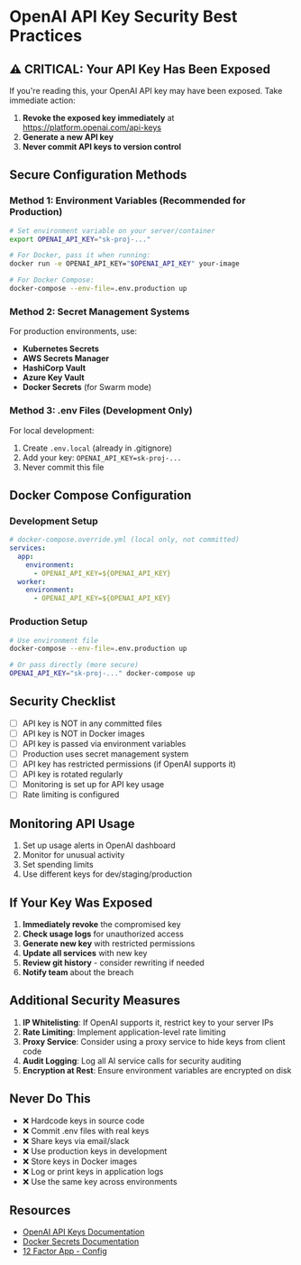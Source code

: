 # OpenAI API Key Security Best Practices

## ⚠️ CRITICAL: Your API Key Has Been Exposed

If you're reading this, your OpenAI API key may have been exposed. Take immediate action:

1. **Revoke the exposed key immediately** at https://platform.openai.com/api-keys
2. **Generate a new API key**
3. **Never commit API keys to version control**

## Secure Configuration Methods

### Method 1: Environment Variables (Recommended for Production)

```bash
# Set environment variable on your server/container
export OPENAI_API_KEY="sk-proj-..."

# For Docker, pass it when running:
docker run -e OPENAI_API_KEY="$OPENAI_API_KEY" your-image

# For Docker Compose:
docker-compose --env-file=.env.production up
```

### Method 2: Secret Management Systems

For production environments, use:
- **Kubernetes Secrets**
- **AWS Secrets Manager**
- **HashiCorp Vault**
- **Azure Key Vault**
- **Docker Secrets** (for Swarm mode)

### Method 3: .env Files (Development Only)

For local development:

1. Create `.env.local` (already in .gitignore)
2. Add your key: `OPENAI_API_KEY=sk-proj-...`
3. Never commit this file

## Docker Compose Configuration

### Development Setup
```yaml
# docker-compose.override.yml (local only, not committed)
services:
  app:
    environment:
      - OPENAI_API_KEY=${OPENAI_API_KEY}
  worker:
    environment:
      - OPENAI_API_KEY=${OPENAI_API_KEY}
```

### Production Setup
```bash
# Use environment file
docker-compose --env-file=.env.production up

# Or pass directly (more secure)
OPENAI_API_KEY="sk-proj-..." docker-compose up
```

## Security Checklist

- [ ] API key is NOT in any committed files
- [ ] API key is NOT in Docker images
- [ ] API key is passed via environment variables
- [ ] Production uses secret management system
- [ ] API key has restricted permissions (if OpenAI supports it)
- [ ] API key is rotated regularly
- [ ] Monitoring is set up for API key usage
- [ ] Rate limiting is configured

## Monitoring API Usage

1. Set up usage alerts in OpenAI dashboard
2. Monitor for unusual activity
3. Set spending limits
4. Use different keys for dev/staging/production

## If Your Key Was Exposed

1. **Immediately revoke** the compromised key
2. **Check usage logs** for unauthorized access
3. **Generate new key** with restricted permissions
4. **Update all services** with new key
5. **Review git history** - consider rewriting if needed
6. **Notify team** about the breach

## Additional Security Measures

1. **IP Whitelisting**: If OpenAI supports it, restrict key to your server IPs
2. **Rate Limiting**: Implement application-level rate limiting
3. **Proxy Service**: Consider using a proxy service to hide keys from client code
4. **Audit Logging**: Log all AI service calls for security auditing
5. **Encryption at Rest**: Ensure environment variables are encrypted on disk

## Never Do This

- ❌ Hardcode keys in source code
- ❌ Commit .env files with real keys
- ❌ Share keys via email/slack
- ❌ Use production keys in development
- ❌ Store keys in Docker images
- ❌ Log or print keys in application logs
- ❌ Use the same key across environments

## Resources

- [OpenAI API Keys Documentation](https://platform.openai.com/docs/api-reference/authentication)
- [Docker Secrets Documentation](https://docs.docker.com/engine/swarm/secrets/)
- [12 Factor App - Config](https://12factor.net/config)